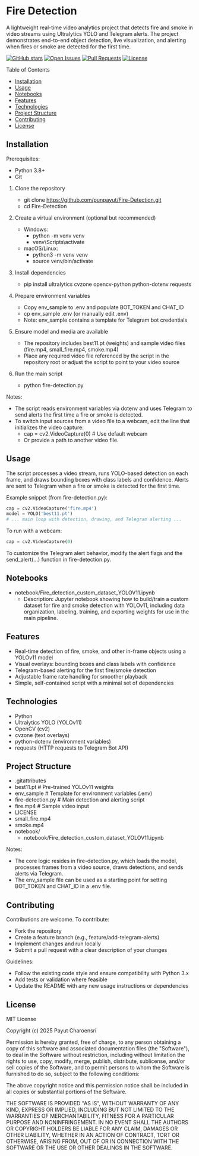 # Fire Detection

A lightweight real-time video analytics project that detects fire and smoke in video streams using Ultralytics YOLO and Telegram alerts. The project demonstrates end-to-end object detection, live visualization, and alerting when fires or smoke are detected for the first time.

[![GitHub stars](https://img.shields.io/github/stars/punpayut/Fire-Detection?style=flat-square)](https://github.com/punpayut/Fire-Detection)
[![Open Issues](https://img.shields.io/github/issues/punpayut/Fire-Detection?style=flat-square)](https://github.com/punpayut/Fire-Detection/issues)
[![Pull Requests](https://img.shields.io/github/issues-pr/punpayut/Fire-Detection?style=flat-square)](https://github.com/punpayut/Fire-Detection/pulls)
[![License](https://img.shields.io/github/license/punpayut/Fire-Detection?style=flat-square)](LICENSE)

Table of Contents
- [Installation](#installation)
- [Usage](#usage)
- [Notebooks](#notebooks)
- [Features](#features)
- [Technologies](#technologies)
- [Project Structure](#project-structure)
- [Contributing](#contributing)
- [License](#license)

## Installation

Prerequisites:
- Python 3.8+
- Git

1. Clone the repository
   - git clone https://github.com/punpayut/Fire-Detection.git
   - cd Fire-Detection

2. Create a virtual environment (optional but recommended)
   - Windows:
     - python -m venv venv
     - venv\\Scripts\\activate
   - macOS/Linux:
     - python3 -m venv venv
     - source venv/bin/activate

3. Install dependencies
   - pip install ultralytics cvzone opencv-python python-dotenv requests

4. Prepare environment variables
   - Copy env_sample to .env and populate BOT_TOKEN and CHAT_ID
   - cp env_sample .env  (or manually edit .env)
   - Note: env_sample contains a template for Telegram bot credentials

5. Ensure model and media are available
   - The repository includes best11.pt (weights) and sample video files (fire.mp4, small_fire.mp4, smoke.mp4)
   - Place any required video file referenced by the script in the repository root or adjust the script to point to your video source

6. Run the main script
   - python fire-detection.py

Notes:
- The script reads environment variables via dotenv and uses Telegram to send alerts the first time a fire or smoke is detected.
- To switch input sources from a video file to a webcam, edit the line that initializes the video capture:
  - cap = cv2.VideoCapture(0)  # Use default webcam
  - Or provide a path to another video file.

## Usage

The script processes a video stream, runs YOLO-based detection on each frame, and draws bounding boxes with class labels and confidence. Alerts are sent to Telegram when a fire or smoke is detected for the first time.

Example snippet (from fire-detection.py):
```python
cap = cv2.VideoCapture('fire.mp4')
model = YOLO('best11.pt')
# ... main loop with detection, drawing, and Telegram alerting ...
```

To run with a webcam:
```python
cap = cv2.VideoCapture(0)
```

To customize the Telegram alert behavior, modify the alert flags and the send_alert(...) function in fire-detection.py.

## Notebooks

- notebook/Fire_detection_custom_dataset_YOLOV11.ipynb
  - Description: Jupyter notebook showing how to build/train a custom dataset for fire and smoke detection with YOLOv11, including data organization, labeling, training, and exporting weights for use in the main pipeline.

## Features

- Real-time detection of fire, smoke, and other in-frame objects using a YOLOv11 model
- Visual overlays: bounding boxes and class labels with confidence
- Telegram-based alerting for the first fire/smoke detection
- Adjustable frame rate handling for smoother playback
- Simple, self-contained script with a minimal set of dependencies

## Technologies

- Python
- Ultralytics YOLO (YOLOv11)
- OpenCV (cv2)
- cvzone (text overlays)
- python-dotenv (environment variables)
- requests (HTTP requests to Telegram Bot API)

## Project Structure

- .gitattributes
- best11.pt                 # Pre-trained YOLOv11 weights
- env_sample                 # Template for environment variables (.env)
- fire-detection.py            # Main detection and alerting script
- fire.mp4                     # Sample video input
- LICENSE
- small_fire.mp4
- smoke.mp4
- notebook/
  - notebook/Fire_detection_custom_dataset_YOLOV11.ipynb

Notes:
- The core logic resides in fire-detection.py, which loads the model, processes frames from a video source, draws detections, and sends alerts via Telegram.
- The env_sample file can be used as a starting point for setting BOT_TOKEN and CHAT_ID in a .env file.

## Contributing

Contributions are welcome. To contribute:
- Fork the repository
- Create a feature branch (e.g., feature/add-telegram-alerts)
- Implement changes and run locally
- Submit a pull request with a clear description of your changes

Guidelines:
- Follow the existing code style and ensure compatibility with Python 3.x
- Add tests or validation where feasible
- Update the README with any new usage instructions or dependencies

## License

MIT License

Copyright (c) 2025 Payut Charoensri

Permission is hereby granted, free of charge, to any person obtaining a copy
of this software and associated documentation files (the "Software"), to deal
in the Software without restriction, including without limitation the rights
to use, copy, modify, merge, publish, distribute, sublicense, and/or sell
copies of the Software, and to permit persons to whom the Software is furnished to do so, subject to the following conditions:

The above copyright notice and this permission notice shall be included in all
copies or substantial portions of the Software.

THE SOFTWARE IS PROVIDED "AS IS", WITHOUT WARRANTY OF ANY KIND, EXPRESS OR
IMPLIED, INCLUDING BUT NOT LIMITED TO THE WARRANTIES OF MERCHANTABILITY,
FITNESS FOR A PARTICULAR PURPOSE AND NONINFRINGEMENT. IN NO EVENT SHALL THE
AUTHORS OR COPYRIGHT HOLDERS BE LIABLE FOR ANY CLAIM, DAMAGES OR OTHER
LIABILITY, WHETHER IN AN ACTION OF CONTRACT, TORT OR OTHERWISE, ARISING FROM,
OUT OF OR IN CONNECTION WITH THE SOFTWARE OR THE USE OR OTHER DEALINGS IN THE
SOFTWARE.

